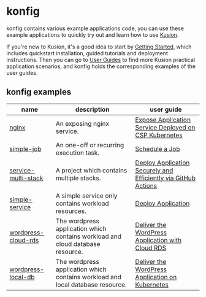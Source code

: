 # konfig

konfig contains various example applications code, you can use these example applications to quickly try out and learn how to use [Kusion](https://github.com/KusionStack/kusion).

If you're new to Kusion, it's a good idea to start by [Getting Started](https://www.kusionstack.io/docs/kusion/getting-started/install-kusion), which includes quickstart installation, guided tutorials and deployment instructions. Then you can go to [User Guides](https://www.kusionstack.io/docs) to find more Kusion practical application scenarios, and konfig holds the corresponding examples of the user guides.

## konfig examples

| name                                               | description                                                                    |user guide|
|----------------------------------------------------|--------------------------------------------------------------------------------|----------|
| [nginx](example/nginx)                             | An exposing nginx service.                                                     |[Expose Application Service Deployed on CSP Kubernetes](https://www.kusionstack.io/docs/kusion/user-guides/cloud-resources/expose-service)|
| [simple-job](example/simple-job)                   | An one-off or recurring execution task.                                        |[Schedule a Job](https://www.kusionstack.io/docs/kusion/user-guides/working-with-k8s/job)|
| [service-multi-stack](example/service-multi-stack) | A project which contains multiple stacks.                                      |[Deploy Application Securely and Efficiently via GitHub Actions](https://www.kusionstack.io/docs/kusion/user-guides/github-actions/deploy-application-via-github-actions)|
| [simple-service](example/simple-service)           | A simple service only contains workload resources.                             |[Deploy Application](https://www.kusionstack.io/docs/kusion/user-guides/working-with-k8s/deploy-application)|
| [wordpress-cloud-rds](example/wordpress-cloud-rds) | The wordpress application which contains workload and cloud database resource. |[Deliver the WordPress Application with Cloud RDS](https://www.kusionstack.io/docs/next/kusion/user-guides/cloud-resources/database)|
| [wordpress-local-db](example/wordpress-lcoal-db)   | The wordpress application which contains workload and local database resource. |[Deliver the WordPress Application on Kubernetes](https://www.kusionstack.io/docs/kusion/getting-started/deliver-wordpress)|
